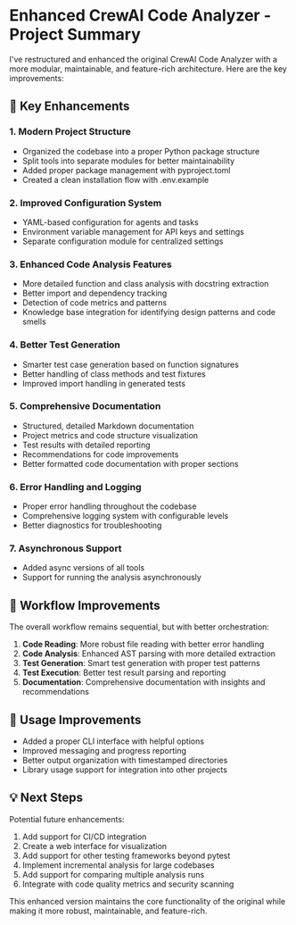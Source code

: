 # Enhanced CrewAI Code Analyzer - Project Summary

I've restructured and enhanced the original CrewAI Code Analyzer with a more modular, maintainable, and feature-rich architecture. Here are the key improvements:

## 🌟 Key Enhancements

### 1. Modern Project Structure
- Organized the codebase into a proper Python package structure
- Split tools into separate modules for better maintainability
- Added proper package management with pyproject.toml
- Created a clean installation flow with .env.example

### 2. Improved Configuration System
- YAML-based configuration for agents and tasks
- Environment variable management for API keys and settings
- Separate configuration module for centralized settings

### 3. Enhanced Code Analysis Features
- More detailed function and class analysis with docstring extraction
- Better import and dependency tracking
- Detection of code metrics and patterns
- Knowledge base integration for identifying design patterns and code smells

### 4. Better Test Generation
- Smarter test case generation based on function signatures
- Better handling of class methods and test fixtures
- Improved import handling in generated tests

### 5. Comprehensive Documentation
- Structured, detailed Markdown documentation
- Project metrics and code structure visualization
- Test results with detailed reporting
- Recommendations for code improvements
- Better formatted code documentation with proper sections

### 6. Error Handling and Logging
- Proper error handling throughout the codebase
- Comprehensive logging system with configurable levels
- Better diagnostics for troubleshooting

### 7. Asynchronous Support
- Added async versions of all tools
- Support for running the analysis asynchronously

## 🔄 Workflow Improvements

The overall workflow remains sequential, but with better orchestration:

1. **Code Reading**: More robust file reading with better error handling
2. **Code Analysis**: Enhanced AST parsing with more detailed extraction
3. **Test Generation**: Smart test generation with proper test patterns
4. **Test Execution**: Better test result parsing and reporting
5. **Documentation**: Comprehensive documentation with insights and recommendations

## 🧠 Usage Improvements

- Added a proper CLI interface with helpful options
- Improved messaging and progress reporting
- Better output organization with timestamped directories
- Library usage support for integration into other projects

## 💡 Next Steps

Potential future enhancements:

1. Add support for CI/CD integration
2. Create a web interface for visualization
3. Add support for other testing frameworks beyond pytest
4. Implement incremental analysis for large codebases
5. Add support for comparing multiple analysis runs
6. Integrate with code quality metrics and security scanning

This enhanced version maintains the core functionality of the original while making it more robust, maintainable, and feature-rich.